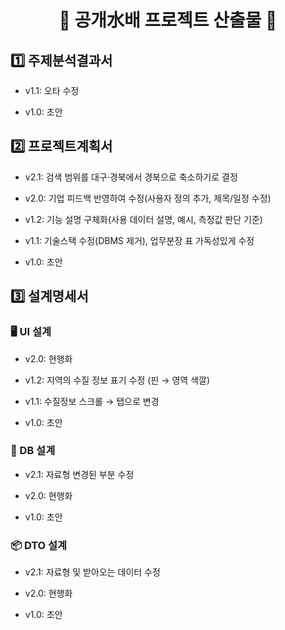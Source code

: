 <div align=center>
<h1>📜 공개水배 프로젝트 산출물 📜 </h1>
</div>

<h2>1️⃣ 주제분석결과서 </h2>

- v1.1: 오타 수정

- v1.0: 초안


<h2>2️⃣ 프로젝트계획서 </h2>

- v2.1: 검색 범위를 대구·경북에서 경북으로 축소하기로 결정

- v2.0: 기업 피드백 반영하여 수정(사용자 정의 추가, 제목/일정 수정)

- v1.2: 기능 설명 구체화(사용 데이터 설명, 예시, 측정값 판단 기준)

- v1.1: 기술스택 수정(DBMS 제거), 업무분장 표 가독성있게 수정

- v1.0: 초안


<h2>3️⃣ 설계명세서 </h2>

<h3>🖥️ UI 설계 </h3>

- v2.0: 현행화

- v1.2: 지역의 수질 정보 표기 수정 (핀 → 영역 색깔) 
  
- v1.1: 수질정보 스크롤 → 탭으로 변경 
  
- v1.0: 초안

<h3>💾 DB 설계 </h3>

- v2.1: 자료형 변경된 부분 수정

- v2.0: 현행화

- v1.0: 초안

<h3>📦 DTO 설계 </h3>

- v2.1: 자료형 및 받아오는 데이터 수정

- v2.0: 현행화

- v1.0: 초안
